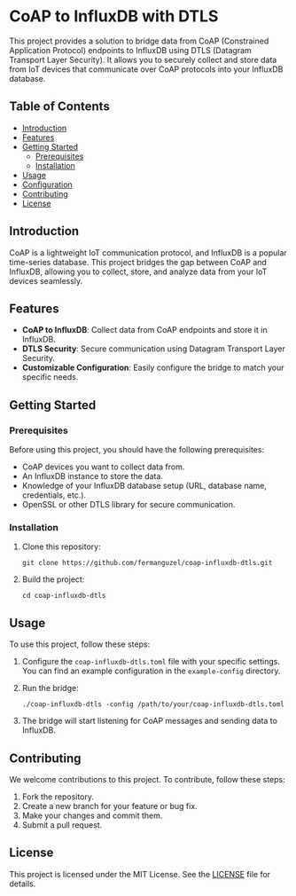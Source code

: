 # CoAP to InfluxDB with DTLS

This project provides a solution to bridge data from CoAP (Constrained Application Protocol) endpoints to InfluxDB using DTLS (Datagram Transport Layer Security). It allows you to securely collect and store data from IoT devices that communicate over CoAP protocols into your InfluxDB database.

## Table of Contents

- [Introduction](#introduction)
- [Features](#features)
- [Getting Started](#getting-started)
  - [Prerequisites](#prerequisites)
  - [Installation](#installation)
- [Usage](#usage)
- [Configuration](#configuration)
- [Contributing](#contributing)
- [License](#license)

## Introduction

CoAP is a lightweight IoT communication protocol, and InfluxDB is a popular time-series database. This project bridges the gap between CoAP and InfluxDB, allowing you to collect, store, and analyze data from your IoT devices seamlessly.

## Features

- **CoAP to InfluxDB**: Collect data from CoAP endpoints and store it in InfluxDB.
- **DTLS Security**: Secure communication using Datagram Transport Layer Security.
- **Customizable Configuration**: Easily configure the bridge to match your specific needs.

## Getting Started

### Prerequisites

Before using this project, you should have the following prerequisites:

- CoAP devices you want to collect data from.
- An InfluxDB instance to store the data.
- Knowledge of your InfluxDB database setup (URL, database name, credentials, etc.).
- OpenSSL or other DTLS library for secure communication.

### Installation

1. Clone this repository:

   ```shell
   git clone https://github.com/fermanguzel/coap-influxdb-dtls.git
   ```

2. Build the project:

   ```shell
   cd coap-influxdb-dtls
   ```

## Usage

To use this project, follow these steps:

1. Configure the `coap-influxdb-dtls.toml` file with your specific settings. You can find an example configuration in the `example-config` directory.

2. Run the bridge:

   ```shell
   ./coap-influxdb-dtls -config /path/to/your/coap-influxdb-dtls.toml
   ```

3. The bridge will start listening for CoAP messages and sending data to InfluxDB.

## Contributing

We welcome contributions to this project. To contribute, follow these steps:

1. Fork the repository.
2. Create a new branch for your feature or bug fix.
3. Make your changes and commit them.
4. Submit a pull request.

## License

This project is licensed under the MIT License. See the [LICENSE](LICENSE) file for details.
